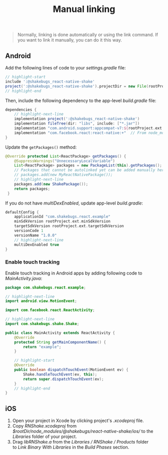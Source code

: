 ﻿---
id: manual-linking
title: Manual linking
---

>Normally, linking is done automatically or using the link command.
If you want to link it manually, you can do it this way.

## Android
Add the following lines of code to your *settings.gradle* file:

```groovy title="settings.gradle"
// highlight-start
include ':@shakebugs_react-native-shake'
project(':@shakebugs_react-native-shake').projectDir = new File(rootProject.projectDir, '../node_modules/@shakebugs/react-native-shake/android')
// highlight-end
```

Then, include the following dependency to the app-level *build.gradle* file:

```groovy title="app/build.gradle"
dependencies {
    // highlight-next-line
    implementation project(':@shakebugs_react-native-shake')
    implementation fileTree(dir: "libs", include: ["*.jar"])
    implementation "com.android.support:appcompat-v7:${rootProject.ext.supportLibVersion}"
    implementation "com.facebook.react:react-native:+"  // From node_modules
}
```

Update the `getPackages()` method:

```java title="MainApplication.java"
@Override protected List<ReactPackage> getPackages() {
    @SuppressWarnings("UnnecessaryLocalVariable")
    List<ReactPackage> packages = new PackageList(this).getPackages();
    // Packages that cannot be autolinked yet can be added manually here, for example:
    // packages.add(new MyReactNativePackage());
    // highlight-next-line
    packages.add(new ShakePackage());
    return packages;
 } 
```

If you do not have *multiDexEnabled*, update app-level *build.gradle*:

```groovy title="app/build.gradle"
defaultConfig {
    applicationId "com.shakebugs.react.example"
    minSdkVersion rootProject.ext.minSdkVersion
    targetSdkVersion rootProject.ext.targetSdkVersion
    versionCode 1
    versionName "1.0.0"
    // highlight-next-line
    multiDexEnabled true
}
```

### Enable touch tracking

Enable touch tracking in Android apps by adding following code to *MainActivity.java*:

```java title="MainActivity.java"
package com.shakebugs.react.example;

// highlight-next-line
import android.view.MotionEvent;

import com.facebook.react.ReactActivity;

// highlight-next-line
import com.shakebugs.shake.Shake;

public class MainActivity extends ReactActivity {
    @Override
    protected String getMainComponentName() {
        return "example";
    }

    // highlight-start
    @Override
    public boolean dispatchTouchEvent(MotionEvent ev) {
        Shake.handleTouchEvent(ev, this);
        return super.dispatchTouchEvent(ev);
    }
    // highlight-end
}
```

## iOS

1. Open your project in Xcode by clicking project's *.xcodeproj* file.
1. Copy *RNShake.xcodeproj* from *$rootDir/node_modules/@shakebugs/react-native-shake/ios/* to the *Libraries* folder of your project.
1. Drag *libRNShake.a* from the *Libraries / RNShake / Products* folder to *Link Binary With Libraries* in the *Build Phases* section.